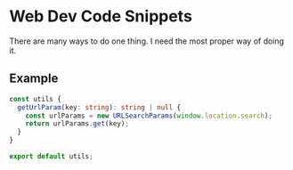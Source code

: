 # Web Dev Code Snippets

There are many ways to do one thing. I need the most proper way of doing it.

## Example
  
```typescript
const utils {
  getUrlParam(key: string): string | null {
    const urlParams = new URLSearchParams(window.location.search);
    return urlParams.get(key);
  }
}

export default utils;
```
